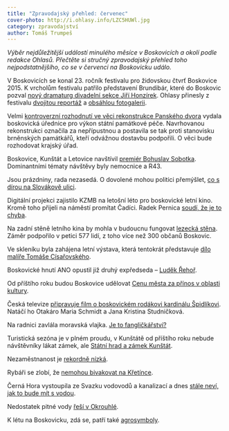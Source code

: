 ```yaml
---
title: "Zpravodajský přehled: červenec"
cover-photo: http://i.ohlasy.info/LZC5HUWl.jpg
category: zpravodajství
author: Tomáš Trumpeš
---
```


*Výběr nejdůležitější událostí minulého měsíce v Boskovicích a okolí podle redakce Ohlasů. Přečtěte si stručný zpravodajský přehled toho nejpodstatnějšího, co se v červenci na Boskovicku událo.*

V Boskovicích se konal 23. ročník festivalu pro židovskou čtvrť Boskovice 2015. K vrcholům festivalu patřilo představení Brundibár, které do Boskovic pozval [nový dramaturg divadelní sekce Jiří Honzírek](http://ohlasy.info/clanky/2015/07/rozhovor-jiri-honzirek.html). Ohlasy přinesly z festivalu [dvojitou reportáž](http://ohlasy.info/clanky/2015/07/festivalova-reportaz.html) a [obsáhlou fotogalerii](https://www.facebook.com/media/set/?set=a.852424381478345.1073741855.781692698551514&type=3#).

Velmi [kontroverzní rozhodnutí ve věci rekonstrukce Panského dvora](http://ohlasy.info/clanky/2015/07/pansky-dvur-bez-razitka.html) vydala boskovická úřednice pro výkon státní památkové péče. Navrhovanou rekonstrukci označila za nepřípustnou a postavila se tak proti stanovisku brněnských památkářů, kteří odvážnou dostavbu podpořili. O věci bude rozhodovat krajský úřad.

Boskovice, Kunštát a Letovice navštívil [premiér Bohuslav Sobotka](http://boskovice.cz/boskovice-navstivil-predseda-vlady-bohuslav-sobotka/d-26373/p1=1019). Dominantními tématy návštěvy byly nemocnice a R43.

Jsou prázdniny, rada nezasedá. O dovolené mohou politici přemýšlet, [co s dírou na Slovákově ulici](http://ohlasy.info/clanky/2015/07/co-se-slovakovou.html).

Digitální projekci zajistilo KZMB na letošní léto pro boskovické letní kino. Kromě toho přijeli na náměstí promítat Čadíci. Radek Pernica [soudí, že je to chyba](http://ohlasy.info/clanky/2015/07/letnak-versus-cadici.html).

Na zadní stěně letního kina by mohla v budoucnu fungovat [lezecká stěna](http://ohlasy.info/clanky/2015/06/rozhovor-lezecka-stena.html). Záměr podpořilo v petici 577 lidí, z toho více než 300 občanů Boskovic.

Ve skleníku byla zahájena letní výstava, která tentokrát představuje [dílo malíře Tomáše Císařovského](https://www.facebook.com/media/set/?set=a.856895411031242.1073741856.781692698551514&type=3#).

Boskovické hnutí ANO opustil již druhý expředseda – [Luděk Řehoř](http://ohlasy.info/clanky/2015/07/rehor-opustil-ano.html).

Od příštího roku budou Boskovice udělovat [Cenu města za přínos v oblasti kultury](http://zrcadlo.net/clanky/Boskovice-pristi-rok-udeli-Ceny-mesta-za-prinos-v-oblasti-kultury-1928/).

Česká televize [připravuje film o boskovickém rodákovi kardinálu Špidlíkovi](http://blanensky.denik.cz/zpravy_region/toci-film-o-boskovickem-rodakovi-kardinalu-spidlikovi-uvede-jej-ceska-televize-20150725.html). Natáčí ho Otakáro Maria Schmidt a Jana Kristina Studničková.

Na radnici zavlála moravská vlajka. [Je to fangličkářství?](http://ohlasy.info/clanky/2015/07/fanglickari.html)

Turistická sezóna je v plném proudu, v Kunštátě od příštího roku nebude návštěvníky lákat zámek, ale [Státní hrad a zámek Kunštát](http://ohlasy.info/clanky/2015/07/kunstatsky-zamek.html). 

Nezaměstnanost je [rekordně nízká](http://blanensky.denik.cz/zpravy_region/blanensko-praci-naslo-vice-lidi-20150709.html).

Rybáři se zlobí, že [nemohou bivakovat na Křetínce](http://blanensky.denik.cz/zpravy_region/kretinka-rybari-bojuji-za-bivaky-petice-nezabrala-stezuji-si-na-ministerstvu-20150729.html).

Černá Hora vystoupila ze Svazku vodovodů a kanalizací a dnes [stále neví, jak to bude mít s vodou](http://ohlasy.info/clanky/2015/07/cerna-hora-vystupuje-ze-svazku.html). 

Nedostatek pitné vody [řeší v Okrouhlé](http://zrcadlo.net/clanky/Okrouhla-vyresi-nedostatek-pitne-vody-postavi-novy-privadec-1977/).

K létu na Boskovicku, zdá se, patří také [agrosymboly](http://boskovice.cz/agrosymbol-u-skalice-nad-svitavou/d-26314/p1=1019).


